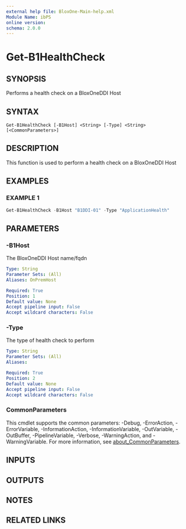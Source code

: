 ```yaml
---
external help file: BloxOne-Main-help.xml
Module Name: ibPS
online version:
schema: 2.0.0
---
```


# Get-B1HealthCheck

## SYNOPSIS
Performs a health check on a BloxOneDDI Host

## SYNTAX

```
Get-B1HealthCheck [-B1Host] <String> [-Type] <String> [<CommonParameters>]
```

## DESCRIPTION
This function is used to perform a health check on a BloxOneDDI Host

## EXAMPLES

### EXAMPLE 1
```powershell
Get-B1HealthCheck -B1Host "B1DDI-01" -Type "ApplicationHealth"
```

## PARAMETERS

### -B1Host
The BloxOneDDI Host name/fqdn

```yaml
Type: String
Parameter Sets: (All)
Aliases: OnPremHost

Required: True
Position: 1
Default value: None
Accept pipeline input: False
Accept wildcard characters: False
```

### -Type
The type of health check to perform

```yaml
Type: String
Parameter Sets: (All)
Aliases:

Required: True
Position: 2
Default value: None
Accept pipeline input: False
Accept wildcard characters: False
```

### CommonParameters
This cmdlet supports the common parameters: -Debug, -ErrorAction, -ErrorVariable, -InformationAction, -InformationVariable, -OutVariable, -OutBuffer, -PipelineVariable, -Verbose, -WarningAction, and -WarningVariable. For more information, see [about_CommonParameters](http://go.microsoft.com/fwlink/?LinkID=113216).

## INPUTS

## OUTPUTS

## NOTES

## RELATED LINKS
